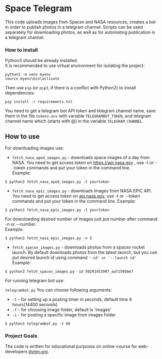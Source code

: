 # Space Telegram
This code uploads images from Spacex and NASA resources, creates a bot in order to publish photos in a telegram channel. Scripts can be used separately for downloading photos, as well as for automating publication in a telegram channel.

### How to install

Python3 should be already installed.    
It is recommended to use virtual environment for isolating the project:  
```
python3 -m venv myenv
source myenv\bin\activate
```

Then use `pip` (or `pip3`, if there is a conflict with Python2) to install dependencies:  
```
pip install -r requirements.txt
```
You need to get a telegram bot API token and telegram channel name, save them in the file `tokens.env` with variable `TELEGRAMBOT_TOKEN`, and telegram channel name which (starts with @) in the variable `TELEGRAM_CHANNEL`.


## How to use
For downloading images use:
- `fetch_nasa_apod_images.py` - downloads space images of a day from NASA. You need to get access token on https://api.nasa.gov , use -t or --token commands and put your token in the command line.  
Example: 
```
$ python3 fetch_nasa_apod_images.py -t yourtoken
```
- `fetch_nasa_epic_images.py` - downloads images from NASA EPIC API.  You need to get access token on [api.nasa.gov](https://api.nasa.gov/), use -t or --token commands and put your token in the command line. 
Example: 
```
$ python3 fetch_nasa_epic_images.py -t yourtoken
``` 
For downlowding desired number of images just put number after command -n or --number.   
Example: 
```
$ python3 fetch_nasa_epic_images.py -n 5
``` 
- `fetch_spacex_images.py` - downloads photos from a spacex rocket launch. By default downloads photos from the latest launch, but you can put desired  launch id using command `'-id' or '--launch id'`  
 Example: 
 ```
 $ python3 fetch_spacex_images.py -id 50291453997_aa715950e7
 ```
 
For running telegram bot use:  

`telegrambot.py` You can choose following arguments:  

- `-t` - for setting up a posting timer in seconds, default time 4 hours(14400 seconds)  
- `-f` - for choosing image folder, default is 'images'   
- `-i` - for posting a specific image from images folder   
```
$ python3 telegrambot.py -t 60
```


### Project Goals

The code is written for educational purposes on online-course for web-developers [dvmn.org](https://dvmn.org/).
